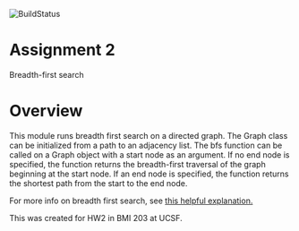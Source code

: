 ![BuildStatus](https://github.com/clairedubin/HW2-BFS/actions/workflows/test.yml/badge.svg)

# Assignment 2
Breadth-first search

# Overview
This module runs breadth first search on a directed graph. The Graph class can be initialized from a path to an adjacency list. The bfs function can be called on a Graph object with a start node as an argument. If no end node is specified, the function returns the breadth-first traversal of the graph beginning at the start node. If an end node is specified, the function returns the shortest path from the start to the end node.

For more info on breadth first search, see [this helpful explanation.](https://www.hackerearth.com/practice/algorithms/graphs/breadth-first-search/tutorial/)

This was created for HW2 in BMI 203 at UCSF.
